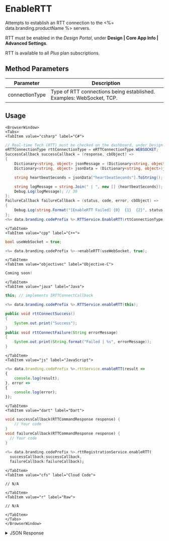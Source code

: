 # EnableRTT

Attempts to establish an RTT connection to the <%= data.branding.productName %> servers.

RTT must be enabled in the _Design Portal_, under **Design | Core App Info | Advanced Settings**.

RTT is available to all _Plus_ plan subscriptions.

<PartialServop service_name="rttRegistration" operation_name="REQUEST_CLIENT_CONNECTION" />

## Method Parameters

| Parameter      | Description                                                          |
| -------------- | -------------------------------------------------------------------- |
| connectionType | Type of RTT connections being established. Examples: WebSocket, TCP. |

## Usage

```mdx-code-block
<BrowserWindow>
<Tabs>
<TabItem value="csharp" label="C#">
```

```csharp
// Real-time Tech (RTT) must be checked on the dashboard, under Design | Core App Info | Advanced Settings.
eRTTConnectionType rttConnectionType = eRTTConnectionType.WEBSOCKET;
SuccessCallback successCallback = (response, cbObject) =>
{
	Dictionary<string, object> jsonMessage = (Dictionary<string, object>)JsonFx.Json.JsonReader.Deserialize(response);
	Dictionary<string, object> jsonData = (Dictionary<string, object>)jsonMessage["data"];

	string heartbeatSeconds = jsonData["heartbeatSeconds"].ToString();

	string logMessage = string.Join(" | ", new [] {heartbeatSeconds});
	Debug.Log(logMessage); // 30
};
FailureCallback failureCallback = (status, code, error, cbObject) =>
{
	Debug.Log(string.Format("[EnableRTT Failed] {0}  {1}  {2}", status, code, error));
};
<%= data.branding.codePrefix %>.RTTService.EnableRTT(rttConnectionType, successCallback, failureCallback);
```

```mdx-code-block
</TabItem>
<TabItem value="cpp" label="C++">
```

```cpp
bool useWebSocket = true;

<%= data.branding.codePrefix %>->enableRTT(useWebSocket, true);
```

```mdx-code-block
</TabItem>
<TabItem value="objectivec" label="Objective-C">
```

```objectivec
Coming soon!
```

```mdx-code-block
</TabItem>
<TabItem value="java" label="Java">
```

```java
this; // implements IRTTConnectCallback

<%= data.branding.codePrefix %>.RTTService.enableRTT(this);

public void rttConnectSuccess()
{
    System.out.print("Success");
}
public void rttConnectFailure(String errorMessage)
{
    System.out.print(String.format("Failed | %s", errorMessage));
}
```

```mdx-code-block
</TabItem>
<TabItem value="js" label="JavaScript">
```

```javascript
<%= data.branding.codePrefix %>.rttService.enableRTT(result =>
{
    console.log(result);
}, error =>
{
    console.log(error);
});
```

```mdx-code-block
</TabItem>
<TabItem value="dart" label="Dart">
```

```dart
void successCallback(RTTCommandResponse response) {
    // Your code
}
void failureCallback(RTTCommandResponse response) {  
  // Your code
}
​
<%= data.branding.codePrefix %>.rttRegistrationService.enableRTT(
  successCallback:successCallback,
  failureCallback:failureCallback);
```

```mdx-code-block
</TabItem>
<TabItem value="cfs" label="Cloud Code">
```

```cfscript
// N/A
```

```mdx-code-block
</TabItem>
<TabItem value="r" label="Raw">
```

```cfscript
// N/A
```

```mdx-code-block
</TabItem>
</Tabs>
</BrowserWindow>
```

<details>
<summary>JSON Response</summary>

```json
{
    "service": "rtt",
    "operation": "CONNECT",
    "data": {
        "heartbeatSeconds": 30
    }
}
```

</details>
